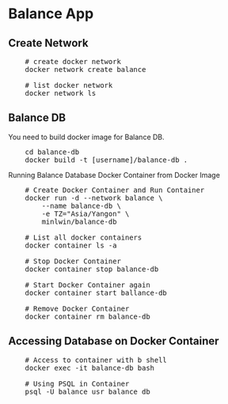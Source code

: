 # Balance App

## Create Network

<pre>
	# create docker network
	docker network create balance

	# list docker network
	docker network ls
</pre>

## Balance DB

You need to build docker image for Balance DB.

<pre>
	cd balance-db
	docker build -t [username]/balance-db .
</pre>


Running Balance Database Docker Container from Docker Image

<pre>
	# Create Docker Container and Run Container
	docker run -d --network balance \
		--name balance-db \
		-e TZ="Asia/Yangon" \
		minlwin/balance-db

	# List all docker containers
	docker container ls -a	

	# Stop Docker Container
	docker container stop balance-db

	# Start Docker Container again
	docker container start ballance-db

	# Remove Docker Container
	docker container rm balance-db
</pre>

## Accessing Database on Docker Container

<pre>
	# Access to container with b shell
	docker exec -it balance-db bash

	# Using PSQL in Container
	psql -U balance_usr balance_db
</pre>
